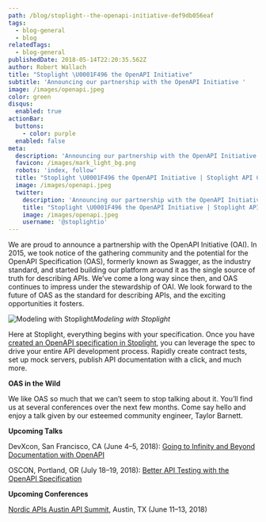 ```yaml
---
path: /blog/stoplight--the-openapi-initiative-def9db056eaf
tags:
  - blog-general
  - blog
relatedTags:
  - blog-general
publishedDate: 2018-05-14T22:20:35.562Z
author: Robert Wallach
title: "Stoplight \U0001F496 the OpenAPI Initiative"
subtitle: 'Announcing our partnership with the OpenAPI Initiative '
image: /images/openapi.jpeg
color: green
disqus:
  enabled: true
actionBar:
  buttons:
    - color: purple
  enabled: false
meta:
  description: 'Announcing our partnership with the OpenAPI Initiative '
  favicon: /images/mark_light_bg.png
  robots: 'index, follow'
  title: "Stoplight \U0001F496 the OpenAPI Initiative | Stoplight API Corner"
  image: /images/openapi.jpeg
  twitter:
    description: 'Announcing our partnership with the OpenAPI Initiative '
    title: "Stoplight \U0001F496 the OpenAPI Initiative | Stoplight API Corner"
    image: /images/openapi.jpeg
    username: '@stoplightio'
---
```

We are proud to announce a partnership with the OpenAPI Initiative (OAI). In 2015, we took notice of the gathering community and the potential for the OpenAPI Specification (OAS), formerly known as Swagger, as the industry standard, and started building our platform around it as the single source of truth for describing APIs. We’ve come a long way since then, and OAS continues to impress under the stewardship of OAI. We look forward to the future of OAS as the standard for describing APIs, and the exciting opportunities it fosters.

![Modeling with Stoplight](https://cdn-images-1.medium.com/max/3326/1*CUxuTgeJ-59ziIJIeUsSgQ.png)*Modeling with Stoplight*

Here at Stoplight, everything begins with your specification. Once you have [created an OpenAPI specification in Stoplight](https://stoplight.io), you can leverage the spec to drive your entire API development process. Rapidly create contract tests, set up mock servers, publish API documentation with a click, and much more.

**OAS in the Wild**

We like OAS so much that we can’t seem to stop talking about it. You’ll find us at several conferences over the next few months. Come say hello and enjoy a talk given by our esteemed community engineer, Taylor Barnett.

**Upcoming Talks**

DevXcon, San Francisco, CA (June 4–5, 2018): [Going to Infinity and Beyond Documentation with OpenAPI](https://2018.devxcon.com/taylor-barnett/)

OSCON, Portland, OR (July 18–19, 2018): [Better API Testing with the OpenAPI Specification](https://conferences.oreilly.com/oscon/oscon-or/public/schedule/detail/67652)

**Upcoming Conferences**

[Nordic APIs Austin API Summit](https://nordicapis.com/events/austin-api-summit-2018/), Austin, TX (June 11–13, 2018)
